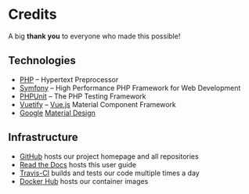 # Credits

A big **thank you** to everyone who made this possible!

## Technologies ##
* [PHP](http://www.php.net/) – Hypertext Preprocessor
* [Symfony](https://symfony.com/) – High Performance PHP Framework for Web Development
* [PHPUnit](https://phpunit.de/) – The PHP Testing Framework
* [Vuetify](https://vuetifyjs.com/en/) – [Vue.js](https://vuejs.org/) Material Component Framework
* [Google](https://developers.google.com/) [Material Design](https://material.io/)

## Infrastructure ##

* [GitHub](https://pages.github.com/) hosts our project homepage and all repositories
* [Read the Docs](https://readthedocs.org/) hosts this user guide
* [Travis-CI](https://travis-ci.org/symlex/symlex) builds and tests our code multiple times a day
* [Docker Hub](https://hub.docker.com/r/symlex/symlex/) hosts our container images